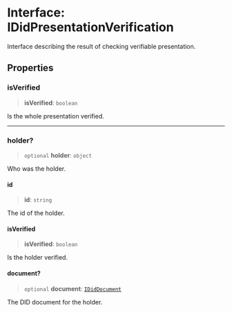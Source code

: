 # Interface: IDidPresentationVerification

Interface describing the result of checking verifiable presentation.

## Properties

### isVerified

> **isVerified**: `boolean`

Is the whole presentation verified.

***

### holder?

> `optional` **holder**: `object`

Who was the holder.

#### id

> **id**: `string`

The id of the holder.

#### isVerified

> **isVerified**: `boolean`

Is the holder verified.

#### document?

> `optional` **document**: [`IDidDocument`](IDidDocument.md)

The DID document for the holder.
